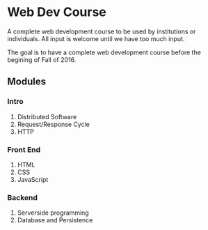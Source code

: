 # Web Dev Course
A complete web development course to be used by institutions or individuals. All input is welcome until we have too much input.

The goal is to have a complete web development course before the begining of Fall of 2016.

## Modules

### Intro

1. Distributed Software
2. Request/Response Cycle
3. HTTP

### Front End

1. HTML
2. CSS
3. JavaScript

### Backend

1. Serverside programming
2. Database and Persistence
